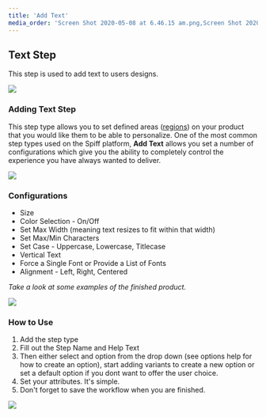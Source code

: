 ```yaml
---
title: 'Add Text'
media_order: 'Screen Shot 2020-05-08 at 6.46.15 am.png,Screen Shot 2020-05-08 at 6.47.41 am.png,Screen Shot 2020-09-25 at 4.28.22 pm.png,Screen Shot 2020-09-25 at 4.55.47 pm.png,Screen Shot 2020-09-25 at 5.25.55 pm.png'
---
```


## Text Step

This step is used to add text to users designs.

![](https://help.spiff.com.au/user/pages/04.Spiff-Concepts/04.step-types/01.add-text/Screen%20Shot%202020-09-25%20at%204.28.22%20pm.png)

### Adding Text Step

This step type allows you to set defined areas ([regions](https://help.spiff.com.au/spiff-concepts/workflows/step-details/regions)) on your product that you would like them to be able to personalize. One of the most common step types used on the Spiff platform, **Add Text** allows you set a number of configurations which give you the ability to completely control the experience you have always wanted to deliver. 

![](https://help.spiff.com.au/user/pages/04.Spiff-Concepts/04.step-types/01.add-text/Screen%20Shot%202020-09-25%20at%205.25.55%20pm.png)

### Configurations

 - Size
 - Color Selection - On/Off
 - Set Max Width (meaning text resizes to fit within that width)
 - Set Max/Min Characters
 - Set Case - Uppercase, Lowercase, Titlecase
 - Vertical Text
 - Force a Single Font or Provide a List of Fonts
 - Alignment - Left, Right, Centered

_Take a look at some examples of the finished product._

![](https://help.spiff.com.au/user/pages/04.Spiff-Concepts/04.step-types/01.add-text/Screen%20Shot%202020-10-29%20at%2011.04.06%20am.png)

### How to Use

1. Add the step type 
2. Fill out the Step Name and Help Text 
3. Then either select and option from the drop down (see options help for how to create an option), start adding variants to create a new option or set a default option if you dont want to offer the user choice. 
4. Set your attributes. It's simple.
5. Don't forget to save the workflow when you are finished.

![](https://help.spiff.com.au/user/pages/04.Spiff-Concepts/04.step-types/01.add-text/Screen%20Shot%202020-09-25%20at%204.55.47%20pm.png)
